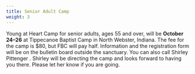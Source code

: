 ```yaml
---
title: Senior Adult Camp
weight: 3
---
```


Young at Heart Camp for senior adults, ages 55 and over, will be **October 24–26** at Tippecanoe Baptist Camp in North Webster, Indiana. The fee for the camp is $80, but FBC will pay half. Information and the registration form will be on the bulletin board outside the sanctuary. You can also call Shirley Pittenger  . Shirley will be directing the camp and looks forward to having you there. Please let her know if you are going.